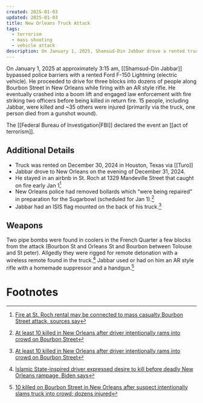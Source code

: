 ```yaml
---
created: 2025-01-03
updated: 2025-01-03
title: New Orleans Truck Attack
tags:
  - terrorism
  - mass shooting
  - vehicle attack
description: On January 1, 2025, Shamsud-Din Jabbar drove a rented truck into a crowd on Bourbon Street, New Orleans, firing an AR-style rifle. He killed 15 people, injured 35, and was later killed by police. The FBI declared it an act of terrorism. Pipe bombs and ISIS ties were also discovered.
---
```

On January 1, 2025 at approximately 3:15 am, [[Shamsud-Din Jabbar]] bypassed police barriers with a rented Ford F-150 Lightning (electric vehicle). He proceeded to drive for three blocks into dozens of people along Bourbon Street in New Orleans while firing with an AR style rifle. He eventually crashed into a boom lift and engaged law enforcement with fire striking two officers before being killed in return fire. 15 people, including Jabbar, were killed and ~35 others were injured (primarily via the truck, one person died from a gunshot wound).

The [[Federal Bureau of Investigation|FBI]] declared the event an [[act of terrorism]].

## Additional Details
- Truck was rented on December 30, 2024 in Houston, Texas via [[Turo]]
- Jabbar drove to New Orleans on the evening of December 31, 2024.
- He stayed in an airbnb in St. Roch at 1329 Mandeville Street that caught on fire early Jan 1[^1]
- New Orleans police had removed bollards which “were being repaired” in preparation for the Sugarbowl (scheduled for Jan 1).[^5]
- Jabbar had an ISIS flag mounted on the back of his truck.[^5]
## Weapons
Two pipe bombs were found in coolers in the French Quarter a few blocks from the attack (Bourbon St and Orleans St and Bourbon between Tolouse and St peter). Allgedly they were rigged for remote detonation with a wireless remote found in the truck.[^2]
Jabbar used or had on him an AR style rifle with a homemade suppressor and a handgun.[^3]
# Footnotes

[^1]: [Fire at St. Roch rental may be connected to mass casualty Bourbon Street attack, sources say](https://archive.is/XzFA6)
[^2]: [Islamic State-inspired driver expressed desire to kill before deadly New Orleans rampage, Biden says](https://archive.is/6V9is)
[^3]: [10 killed on Bourbon Street in New Orleans after suspect intentionally slams truck into crowd; dozens injured](https://archive.is/B6eFa)
[^5]: [At least 10 killed in New Orleans after driver intentionally rams into crowd on Bourbon Street](https://archive.is/EYCVr)